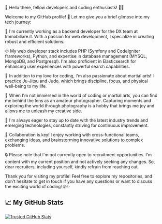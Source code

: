 👋 Hello there, fellow developers and coding enthusiasts! 👨‍💻

Welcome to my GitHub profile! 🌟 Let me give you a brief glimpse into my tech journey:

💼 I'm currently working as a backend developer for the DX team at Immobiliare.it. With a passion for web development, I specialize in creating robust and efficient solutions.

⚙️ My web developer stack includes PHP (Symfony and CodeIgniter frameworks), Python, and expertise in database management (MYSQL, MongoDB, and Postgresql). I'm also proficient in Elasticsearch for enhancing user experiences with powerful search capabilities.

🥋 In addition to my love for coding, I'm also passionate about martial arts! I practice Ju-Jitsu and Judo, which brings discipline, focus, and physical well-being to my life.

📸 When I'm not immersed in the world of coding or martial arts, you can find me behind the lens as an amateur photographer. Capturing moments and exploring the world through photography is a hobby that brings me joy and allows me to unleash my creative side.

🚀 I'm always eager to stay up to date with the latest industry trends and emerging technologies, constantly striving for continuous improvement.

🤝 Collaboration is key! I enjoy working with cross-functional teams, exchanging ideas, and brainstorming innovative solutions to complex problems.

🔒 Please note that I'm not currently open to recruitment opportunities. I'm content with my current position and not actively seeking any changes. So, dear recruiters, including yourself, kindly refrain from reaching out.

Thank you for visiting my profile! Feel free to explore my repositories, and don't hesitate to get in touch if you have any questions or want to discuss the exciting world of coding! 🤓✨


## &#x1f4c8; My GitHub Stats

<a href="https://github.com/Trusted97/Trusted97">
  <img align="center" src="https://github-readme-stats.vercel.app/api?username=Trusted97&show_icons=true&line_height=27&count_private=true&title_color=ffffff&text_color=c9cacc&icon_color=2bbc8a&bg_color=1d1f21" alt="Trusted GitHub Stats" />
</a>

[1]: https://www.linkedin.com/in/gianluca-benucci/

